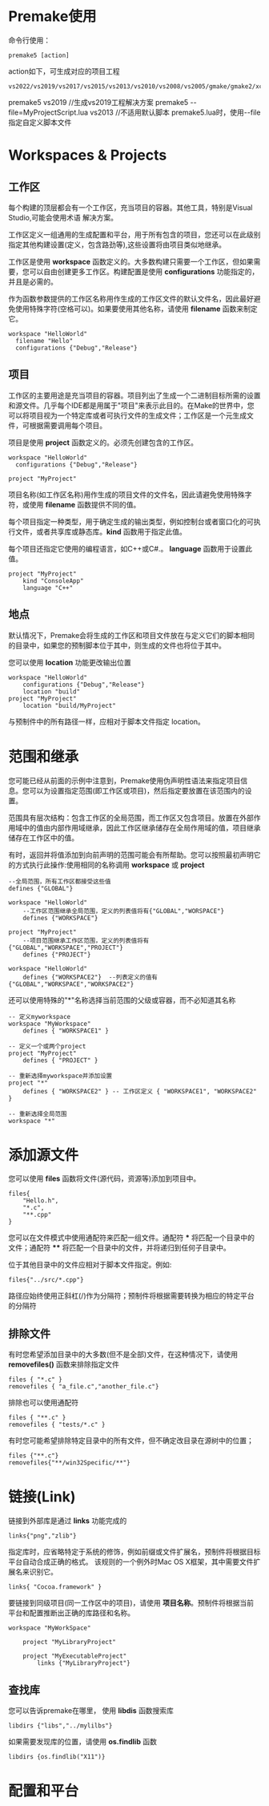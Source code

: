 # Premake使用
命令行使用：
```
premake5 [action]
```
action如下，可生成对应的项目工程
```
vs2022/vs2019/vs2017/vs2015/vs2013/vs2010/vs2008/vs2005/gmake/gmake2/xcode4/codelite
```
premake5 vs2019    //生成vs2019工程解决方案
premake5 --file=MyProjectScript.lua vs2013   //不适用默认脚本 premake5.lua时，使用--file指定自定义脚本文件

# Workspaces & Projects

## 工作区

每个构建的顶层都会有一个工作区，充当项目的容器。其他工具，特别是Visual Studio,可能会使用术语 解决方案。

工作区定义一组通用的生成配置和平台，用于所有包含的项目，您还可以在此级别指定其他构建设置(定义，包含路劲等),这些设置将由项目类似地继承。

工作区是使用 __workspace__ 函数定义的。大多数构建只需要一个工作区，但如果需要，您可以自由创建更多工作区。构建配置是使用 __configurations__ 功能指定的，并且是必需的。

作为函数参数提供的工作区名称用作生成的工作区文件的默认文件名，因此最好避免使用特殊字符(空格可以)。如果要使用其他名称，请使用 __filename__ 函数来制定它。
```
workspace "HelloWorld"
  filename "Hello"
  configurations {"Debug","Release"}
```

## 项目

工作区的主要用途是充当项目的容器。项目列出了生成一个二进制目标所需的设置和源文件。几乎每个IDE都是用属于"项目"来表示此目的。在Make的世界中，您可以将项目视为一个特定库或者可执行文件的生成文件；工作区是一个元生成文件，可根据需要调用每个项目。

项目是使用 __project__ 函数定义的。必须先创建包含的工作区。
```
workspace "HelloWorld"
  configurations {"Debug","Release"}

project "MyProject"
```

项目名称(如工作区名称)用作生成的项目文件的文件名，因此请避免使用特殊字符，或使用 __filename__ 函数提供不同的值。

每个项目指定一种类型，用于确定生成的输出类型，例如控制台或者窗口化的可执行文件，或者共享库或静态库。__kind__ 函数用于指定此值。

每个项目还指定它使用的编程语言，如C++或C#.。 __language__ 函数用于设置此值。
```
project "MyProject"
	kind "ConsoleApp"
	language "C++"
```

## 地点

默认情况下，Premake会将生成的工作区和项目文件放在与定义它们的脚本相同的目录中，如果您的预制脚本位于其中，则生成的文件也将位于其中。

您可以使用 __location__ 功能更改输出位置
```
workspace "HelloWorld"
	configurations {"Debug","Release"}
	location "build"
project "MyProject"
	location "build/MyProject"
```
与预制件中的所有路径一样，应相对于脚本文件指定 location。


# 范围和继承

您可能已经从前面的示例中注意到，Premake使用伪声明性语法来指定项目信息。您可以为设置指定范围(即工作区或项目)，然后指定要放置在该范围内的设置。

范围具有层次结构：包含工作区的全局范围，而工作区又包含项目。放置在外部作用域中的值由内部作用域继承，因此工作区继承储存在全局作用域的值，项目继承储存在工作区中的值。

有时，返回并将值添加到向前声明的范围可能会有所帮助。您可以按照最初声明它的方式执行此操作:使用相同的名称调用 __workspace__ 或 __project__
```
--全局范围，所有工作区都接受这些值
defines {"GLOBAL"}

workspace "HelloWorld"
	--工作区范围继承全局范围，定义的列表值将有{"GLOBAL","WORSPACE"}
	defines {"WORKSPACE"}

project "MyProject"
	--项目范围继承工作区范围，定义的列表值将有{"GLOBAL","WORKSPACE","PROJECT"}
	defines {"PROJECT"}

workspace "HelloWorld"
	defines {"WORKSPACE2"}  --列表定义的值有{"GLOBAL","WORKSPACE","WORKSPACE2"}
```

还可以使用特殊的"*"名称选择当前范围的父级或容器，而不必知道其名称
```
-- 定义myworkspace
workspace "MyWorkspace"  
	defines { "WORKSPACE1" }  
  
-- 定义一个或两个project  
project "MyProject"  
	defines { "PROJECT" }  
  
-- 重新选择myworkspace并添加设置  
project "*"  
	defines { "WORKSPACE2" } -- 工作区定义 { "WORKSPACE1", "WORKSPACE2" }  
  
-- 重新选择全局范围  
workspace "*"
```

# 添加源文件
您可以使用 __files__ 函数将文件(源代码，资源等)添加到项目中。
```
files{
	"Hello.h",
	"*.c",
	"**.cpp"
}
```

您可以在文件模式中使用通配符来匹配一组文件。通配符 __*__ 将匹配一个目录中的文件；通配符 __**__ 将匹配一个目录中的文件，并将递归到任何子目录中。

位于其他目录中的文件应相对于脚本文件指定。例如:
```
files{"../src/*.cpp"}
```
路径应始终使用正斜杠(/)作为分隔符；预制件将根据需要转换为相应的特定平台的分隔符
## 排除文件
有时您希望添加目录中的大多数(但不是全部)文件，在这种情况下，请使用 __removefiles()__ 函数来排除指定文件
```
files { "*.c" }
removefiles { "a_file.c","another_file.c"}
```
排除也可以使用通配符
```
files { "**.c" }
removefiles { "tests/*.c" }
```
有时您可能希望排除特定目录中的所有文件，但不确定改目录在源树中的位置；
```
files {"**.c"}
removefiles{"**/win32Specific/**"}
```

# 链接(Link)
链接到外部库是通过 __links__ 功能完成的
```
links{"png","zlib"}
```
指定库时，应省略特定于系统的修饰，例如前缀或文件扩展名，预制件将根据目标平台自动合成正确的格式。
该规则的一个例外时Mac OS X框架，其中需要文件扩展名来识别它。
```
links{ "Cocoa.framework" }
```
要链接到同级项目(同一工作区中的项目)，请使用 __项目名称__。预制件将根据当前平台和配置推断出正确的库路径和名称。
```
workspace "MyWorkSpace"

	project "MyLibraryProject"

	project "MyExecutableProject"
		links {"MyLibraryProject"}
```

## 查找库
您可以告诉premake在哪里， 使用 __libdis__ 函数搜索库
```
libdirs {"libs","../mylilbs"}
```

如果需要发现库的位置，请使用 __os.findlib__ 函数
```
libdirs {os.findlib("X11")}
```

# 配置和平台
